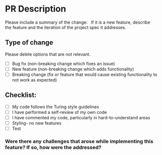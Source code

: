 # PR Description
Please include a summary of the change:
​
​
If it is a new feature, describe the feature and the iteration of the project spec it addresses.
​
​
​
## Type of change
Please delete options that are not relevant.
- [ ] Bug fix (non-breaking change which fixes an issue)
- [ ] New feature (non-breaking change which adds functionality)
- [ ] Breaking change (fix or feature that would cause existing functionality to not work as expected)
​
## Checklist:
- [ ] My code follows the Turing style guidelines
- [ ] I have performed a self-review of my own code
- [ ] I have commented my code, particularly in hard-to-understand areas
- [ ] Styling- no new features
- [ ] Test
​
### Were there any challenges that arose while implementing this feature? If so, how were the addressed?
​
